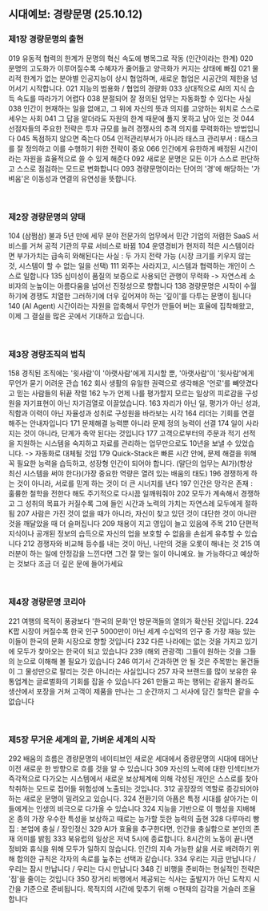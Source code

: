 ## 시대예보: 경량문명 (25.10.12)

### 제1장 경량문명의 출현
019 유동적 협력의 한계가 문명의 혁신 속도에 병목그로 작동 (인간이라는 한계)
020 문명의 고도화가 이루어질수록 수혜자가 줄어들고 양극화가 커지는 상태에 빠짐
021 물리적 한계가 없는 분야별 인공지능이 상시 협업하며, 새로운 협업은 시공간의 제한을 넘어서기 시작합니다.
021 지능의 범용화  /  협업의 경량화
033 상대적으로 AI의 지식 습득 속도를 따라가기 어렵다
038 분절되어 잘 정의된 업무는 자동화할 수 있다는 사실
038 인간이 현재하는 일을 없애고, 그 위에 자신의 뜻과 의지를 고양하는 위치로 스스로 세우는 사회
041 그 답을 알더라도 자원의 한계 때문에 풀지 못하고 남아 있는 것
044 선점자들의 주요한 전략은 투자 규모를 늘려 경쟁사의 추격 의지를 무력화하는 방법입니다
045 독점하지 않으면 죽는다
054 인적관리부서가 아니라 태스크 관리부서 : 태스크를 잘 정의하고 이를 수행하기 위한 전략이 중요
066 인간에게 유한하게 배정된 시간이라는 자원을 효율적으로 쓸 수 있게 해준다
092 새로운 문명은 모든 이가 스스로 판단하고 스스로 점검하는 모드로 변화합니다
093 경량문명이라는 단어의 '경'에 해당하는 '가벼움'은 이동성과 연결의 유연성을 뜻합니다. 

<br>


### 제2장 경량문명의 양태
104 (삼쩜삼) 불과 5년 만에 세무 분야 전문가의 업무에서 민간 기업의 저렴한 SaaS 서비스를 거쳐 공적 기관의 무료 서비스로 바뀜
104 운영경비가 현저히 적은 시스템이라면 부가가치는 급속히 와해된다는 사실 : 두 가지 전략 가능 (시장 크기를 키우지 않는 것, 시스템이 할 수 없는 일을 선택)
111 외주는 사라지고, 시스템과 협력하는 개인이 스스로 일합니다
135 심미성이 품질의 보증으로 사용되던 관행이 무력화 -> 자연스레 소비자의 눈높이는 아름다움을 넘어선 진정성으로 향합니다
138 경량문명은 시작이 수월하기에 경쟁도 치열한 그러하기에 더우 깊어져야 하는 '깊이'를 다투는 문명이 됩니다
140 (AI Agent) 시간이라는 자원을 압축해서 무언가 만들어 버는 효율에 집착해왔고, 이제 그 결실을 많은 곳에서 기대하고 있습니다.

<br>

### 제3장 경량조직의 법칙
158 경직된 조직에는 '윗사람'이 '아랫사람'에게 지시할 뿐, '아랫사람'이 '윗사람'에게 무언가 묻기 어려운 관습
162 회사 생활의 유일한 권력으로 생각해온 '언로'를 빼앗겼다고 믿는 사람들의 뒤끝 작렬
162 누가 언제 나를 평가할지 모르는 일상의 피로감을 구성원을 자기표현이 아닌 자기검열로 이끌었습니다.
163 자리가 아닌 일, 평가가 아닌 성과, 직함과 이력이 아닌 자율성과 성취로 구성원을 바라보는 시각
164 리더는 기회를 연결해주는 안내자입니다
171 문제해결 능력뿐 아니라 문제 정의 능력이 선결
174 일이 사라지는 것이 아니라, 단계가 축약 된다는 것입니다
177 고객으로부터의 주문과 적기 선적을 지원하는 시스템을 숙지하고 자료를 관리하는 업무만으로도 10년을 보낼 수 있었습니다. -> 자동화로 대체될 것임
179 Quick-Stack은 빠른 시간 안에, 문제 해결을 위해 꼭 필요한 능력을 습득하고, 성장형 인간이 되어야 합니다. (말단의 업무는 AI가)(항상 최신 시스템을 써야 한다)(가장 중요한 역량은 열려 있는 배움의 태도)
196 경쟁하게 하는 것이 아니라, 서로를 믿게 하는 것이 더 큰 시너지를 낸다
197 인간은 망각은 존재 : 훌륭한 철학을 전한다 해도 주기적으로 다시끔 일깨워줘야
202 모두가 계속해서 경쟁하고 그 성취의 목표가 커질수록 그에 들인 시간과 노력의 가치는 자연스레 모두에게 절하됨
207 사람은 가진 것이 없을 때가 아니라, 자신이 찾고 있던 것이 대단한 것이 아니란 것을 깨달았을 때 더 슬퍼집니다
209 채용이 지고 영입이 늘고 있음에 주목
210 단편적 지식이나 공개된 정보의 습득으로 자신의 업을 보호할 수 없음을 손쉽게 유추할 수 있습니다
212 경쟁자와 비교해 등수를 내는 것이 아닌, 나만의 것을 오롯이 해내는 것
215 여러분이 하는 일에 안정감을 느낀다면 그건 잘 맞는 일이 아니예요. 늘 가능하다고 예상하는 것보다 조금 더 깊은 문에 들어가세요

<br>


### 제4장 경량문명 코리아
221 여행의 목적이 풍광보다 '한국의 문화'인 방문객들의 열의가 확산된 것입니다.
224 K팝 시장이 커질수록 한국 인구 5000만이 아닌 세계 수십억의 인구 중 가장 재능 있는 이들이 한국의 문화 시장으로 향할 것입니다
232 다른 나라에는 없는 것을 가지고 있기에 모두가 찾아오는 한국이 되고 있습니다
239 (해외 관광객) 그들이 원하는 것을 그들의 눈으로 이해해 볼 필요가 있습니다
246 여기서 간과하면 안 될 것은 주목받는 물건들이 그 물성만으로 팔리는 것은 아니라는 사실입니다
257 자국 브랜드를 많이 보유한 유통업계는 글로벌화의 기회를 잡을 수 있습니다
261 만들고 파는 행위는 같을지 몰라도 생산에서 포장을 거쳐 고객이 제품을 만나는 그 순간까지 그 서사에 담긴 철학은 같을 수 없습니다

<br>


### 제5장 무거운 세계의 끝, 가벼운 세계의 시작
292 배움의 흐름은 경량문명의 네이티브인 새로운 세대에서 중량문명의 시대에 태어난 이전 새로운 한 방향으로 흐를 것을 알 수 있습니다
309 자신의 노력에 대한 인섹티브가 즉각적으로 다가오는 시스템에서 새로운 보상체계에 의해 각성된 개인은 스스로를 찾아 착취하는 모드로 접어들 위험성에 노출되는 것입니다.
312 공장장의 역할로 증강되어야 하는 새로운 문명이 밀려오고 있습니다.
324 전환기의 아픔은 특정 시대를 살아가는 이들에게는 인생의 비극으로 다가올 수 있습니다
324 지능을 기반으로 이 행성을 지배해온 종의 가장 우수한 특성을 보상하고 때로는 능가할 듯한 능력의 출현
328 다루마리 빵집 : 본업에 충실 / 장인정신
329 AI가 효율을 추구한다면, 인간을 충실함으로 본인의 존재 의미를 밝힘
333 북유럽의 일상은 저녁 5시에 종료합니다. 8시간의 노동이 끝나면 정비와 휴식을 위해 모두가 일하지 않습니다. 인간의 지속 가능한 삶을 서로 배려하기 위해 합의한 규칙은 각자의 속로를 눞추는 선택과 같습니다.
334 우리는 지금 만납니다 / 우리는 잠시 만납니다 / 우리는 다시 만납니다
348 긴 비행을 준비하는 현실적인 전략은 '짐'을 줄이는 것입니다
350 장거리 비행에서 제공되는 식사는 출발지가 아닌 도착지 시간을 기준으로 준비됩니다. 목적지의 시간에 맞추기 위해 ㅇ현재의 감각을 거슬러 조율합니다

<br>
